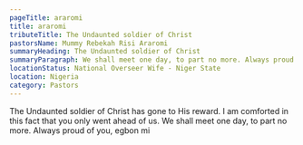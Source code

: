 ```yaml
---
pageTitle: araromi
title: araromi
tributeTitle: The Undaunted soldier of Christ
pastorsName: Mummy Rebekah Risi Araromi
summaryHeading: The Undaunted soldier of Christ
summaryParagraph: We shall meet one day, to part no more. Always proud of you, egbon mi!
locationStatus: National Overseer Wife - Niger State
location: Nigeria
category: Pastors
---
```

The Undaunted soldier of Christ has gone to His reward. I am comforted in this fact that you only went ahead of us. We shall meet one day, to part no more. Always proud of you, egbon mi